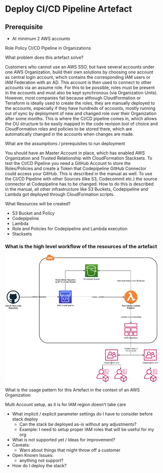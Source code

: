 # Deploy CI/CD Pipeline Artefact



## Prerequisite

* At minimum 2 AWS accounts

Role Policy CI/CD Pipeline in Organizations

What problem does this artefact solve?

Customers who cannot use an AWS SSO, but have several accounts under one AWS Organization, build their own solutions by choosing one account as central login account, which contains the corresponding IAM users or IAM Federation with an AD. 
This account is then used to connect to other accounts via an assume role. For this to be possible, roles must be present in the accounts and must also be kept synchronous (via Organization Units). 
However, most companies fail because although CloudFormation or Terraform is ideally used to create the roles, they are manually deployed to the accounts, especially if they have hundreds of accounts, mostly running out of sync by deployment of new and changed role over their Organization after some months. 
This is where the CI/CD pipeline comes in, which allows the OU structure to be easily mapped in the code revision tool of choice and CloudFormation roles and policies to be stored there, which are automatically changed in the accounts when changes are made.


What are the assumptions / prerequisites to run deployment

You should have an Master Account in place, which has enabled AWS Organization and Trusted Relationship with CloudFormation Stacksets. 
To test the CI/CD Pipeline you need a GitHub Account to store the Roles/Policies and create a Token that Codepipeline GitHub Connector could access your GitHub. This is described in the manual as well. To use the CI/CD Pipeline with other Sources (like S3, Codecommit etc.) the source connector at Codepipeline has to be changed.
How to do this is described in the manual, all other infrastructure like S3 Buckets, Codepipeline and Lambda got deployed through CloudFormation scripts.

What Resources will be created?

-	S3 Bucket and Policy
-	Codepipeline
-	Lambda
-	Role and Policies for Codepipeline and Lambda execution
-	Stacksets

### What is the high level workflow of the resources of the artefact

![flow-diagram](docs/images/flow-diagram.png)

What is the usage pattern for this Artefact in the context of an AWS Organization

Multi Account setup, as it is for IAM region doesn’t take care

- What implicit / explicit parameter settings do I have to consider before stack deploy
	- Can the stack be deployed as-is without any adjustments?
	- Example: I need to setup proper IAM roles that will be useful for my org
- What is not supported yet / Ideas for improvement?
- Caveats:
	- Warn about things that might throw off a customer
- Open Known Issues:
	- anything not support?
- How do I deploy the stack?

